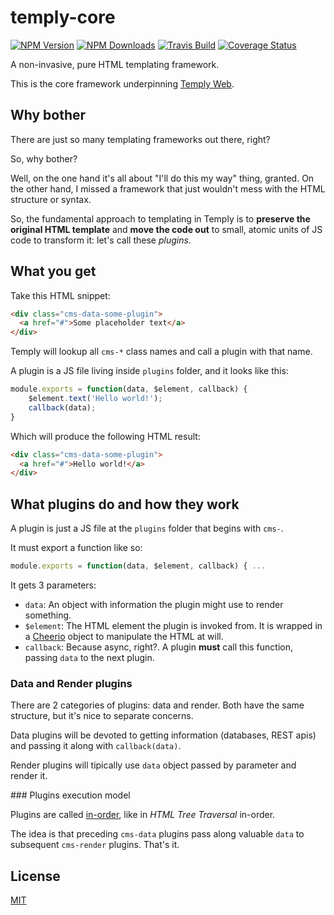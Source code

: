 # temply-core

[![NPM Version][npm-image]][npm-url]
[![NPM Downloads][downloads-image]][downloads-url]
[![Travis Build][travis-image]][travis-url]
[![Coverage Status][coveralls-image]][coveralls-url]

A non-invasive, pure HTML templating framework.

This is the core framework underpinning [Temply Web](https://github.com/mefernandez/temply).

## Why bother

There are just so many templating frameworks out there, right?

So, why bother?

Well, on the one hand it's all about "I'll do this my way" thing, granted.
On the other hand, I missed a framework that just wouldn't mess with the HTML structure or syntax.

So, the fundamental approach to templating in Temply is to **preserve the original HTML template**
and **move the code out** to small, atomic units of JS code to transform it: let's call these _plugins_.

## What you get

Take this HTML snippet:

```html
<div class="cms-data-some-plugin">
  <a href="#">Some placeholder text</a>
</div>
```

Temply will lookup all `cms-*` class names and call a plugin with that name.

A plugin is a JS file living inside `plugins` folder, and it looks like this:

```js
module.exports = function(data, $element, callback) {
	$element.text('Hello world!');
	callback(data);
}
```

Which will produce the following HTML result:

```html
<div class="cms-data-some-plugin">
  <a href="#">Hello world!</a>
</div>
```

## What plugins do and how they work

A plugin is just a JS file at the `plugins` folder that begins with `cms-`.

It must export a function like so:

```js
module.exports = function(data, $element, callback) { ...
```

It gets 3 parameters:

- `data`: An object with information the plugin might use to render something.
- `$element`: The HTML element the plugin is invoked from. It is wrapped in a [Cheerio](http://cheeriojs.github.io/cheerio/) object to manipulate the HTML at will.
- `callback`: Because async, right?. A plugin **must** call this function, passing `data` to the next plugin.

### Data and Render plugins

There are 2 categories of plugins: data and render. Both have the same structure, but it's nice to separate concerns.

Data plugins will be devoted to getting information (databases, REST apis) and passing it along with `callback(data)`.

Render plugins will tipically use `data` object passed by parameter and render it.

### Plugins execution model

Plugins are called [in-order](https://en.wikipedia.org/wiki/Tree_traversal#In-order), like in _HTML Tree Traversal_ in-order.

The idea is that preceding `cms-data` plugins pass along valuable `data` to subsequent `cms-render` plugins. That's it.

## License

[MIT](LICENSE)

[npm-image]: https://img.shields.io/npm/v/temply-core.svg
[npm-url]: https://npmjs.org/package/temply-core
[travis-image]: https://img.shields.io/travis/mefernandez/temply-core/master.svg
[travis-url]: https://travis-ci.org/mefernandez/temply-core
[downloads-image]: https://img.shields.io/npm/dm/temply-core.svg
[downloads-url]: https://npmjs.org/package/temply-core
[coveralls-image]: https://coveralls.io/repos/github/mefernandez/temply-core/badge.svg?branch=master
[coveralls-url]: https://coveralls.io/github/mefernandez/temply-core?branch=master
